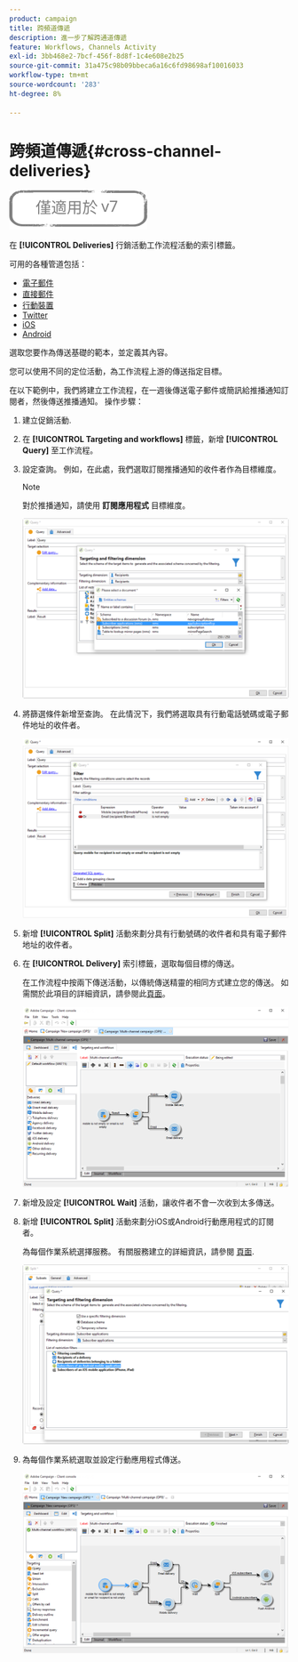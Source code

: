 ```yaml
---
product: campaign
title: 跨頻道傳遞
description: 進一步了解跨通道傳遞
feature: Workflows, Channels Activity
exl-id: 3bb468e2-7bcf-456f-8d8f-1c4e608e2b25
source-git-commit: 31a475c98b09bbeca6a16c6fd98698af10016033
workflow-type: tm+mt
source-wordcount: '283'
ht-degree: 8%

---
```


# 跨頻道傳遞{#cross-channel-deliveries}

![](../../assets/v7-only.svg)

在 **[!UICONTROL Deliveries]** 行銷活動工作流程活動的索引標籤。

可用的各種管道包括：

* [電子郵件](../../delivery/using/about-email-channel.md)
* [直接郵件](../../delivery/using/about-direct-mail-channel.md)
* [行動裝置](../../delivery/using/sms-channel.md)
* [Twitter](../../social/using/about-social-marketing.md)
* [iOS](../../delivery/using/create-notifications-ios.md)
* [Android](../../delivery/using/create-notifications-android.md)

選取您要作為傳送基礎的範本，並定義其內容。

您可以使用不同的定位活動，為工作流程上游的傳送指定目標。

在以下範例中，我們將建立工作流程，在一週後傳送電子郵件或簡訊給推播通知訂閱者，然後傳送推播通知。 操作步驟：

1. 建立促銷活動.
1. 在 **[!UICONTROL Targeting and workflows]** 標籤，新增 **[!UICONTROL Query]** 至工作流程。
1. 設定查詢。 例如，在此處，我們選取訂閱推播通知的收件者作為目標維度。

   >[!NOTE]
   >
   >對於推播通知，請使用 **訂閱應用程式** 目標維度。

   ![](assets/cross_channel_delivery_1.png)

1. 將篩選條件新增至查詢。 在此情況下，我們將選取具有行動電話號碼或電子郵件地址的收件者。

   ![](assets/cross_channel_delivery_2.png)

1. 新增 **[!UICONTROL Split]** 活動來劃分具有行動號碼的收件者和具有電子郵件地址的收件者。
1. 在 **[!UICONTROL Delivery]** 索引標籤，選取每個目標的傳送。

   在工作流程中按兩下傳送活動，以傳統傳送精靈的相同方式建立您的傳送。 如需關於此項目的詳細資訊，請參閱此[頁面](../../delivery/using/about-email-channel.md)。

   ![](assets/cross_channel_delivery_3.png)

1. 新增及設定 **[!UICONTROL Wait]** 活動，讓收件者不會一次收到太多傳送。
1. 新增 **[!UICONTROL Split]** 活動來劃分iOS或Android行動應用程式的訂閱者。

   為每個作業系統選擇服務。 有關服務建立的詳細資訊，請參閱 [頁面](../../delivery/using/configuring-the-mobile-application.md).

   ![](assets/cross_channel_delivery_4.png)

1. 為每個作業系統選取並設定行動應用程式傳送。

   ![](assets/cross_channel_delivery_5.png)
